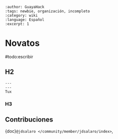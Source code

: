 ```{post} 2023-06-30
:author: GuayaHack
:tags: newbie, organización, incompleto
:category: wiki
:language: Español
:excerpt: 1
```

# Novatos

#todo:escribir

## H2


```{figure} template.md-data/tux.png
---
---
Tux
```



### H3

## Contribuciones 

{doc}`@jdsalaro </community/member/jdsalaro/index>`,

